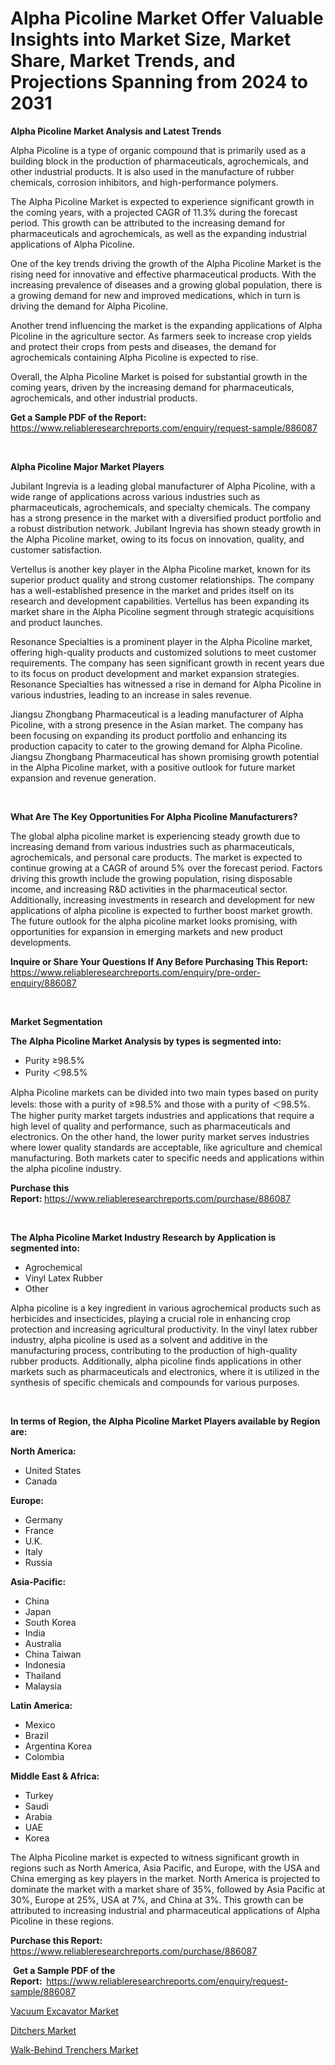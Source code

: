 <p><h1>Alpha Picoline Market Offer Valuable Insights into Market Size, Market Share, Market Trends, and Projections Spanning from 2024 to 2031</h1></p><p><strong>Alpha Picoline Market Analysis and Latest Trends</strong></p>
<p><p>Alpha Picoline is a type of organic compound that is primarily used as a building block in the production of pharmaceuticals, agrochemicals, and other industrial products. It is also used in the manufacture of rubber chemicals, corrosion inhibitors, and high-performance polymers.</p><p>The Alpha Picoline Market is expected to experience significant growth in the coming years, with a projected CAGR of 11.3% during the forecast period. This growth can be attributed to the increasing demand for pharmaceuticals and agrochemicals, as well as the expanding industrial applications of Alpha Picoline.</p><p>One of the key trends driving the growth of the Alpha Picoline Market is the rising need for innovative and effective pharmaceutical products. With the increasing prevalence of diseases and a growing global population, there is a growing demand for new and improved medications, which in turn is driving the demand for Alpha Picoline.</p><p>Another trend influencing the market is the expanding applications of Alpha Picoline in the agriculture sector. As farmers seek to increase crop yields and protect their crops from pests and diseases, the demand for agrochemicals containing Alpha Picoline is expected to rise.</p><p>Overall, the Alpha Picoline Market is poised for substantial growth in the coming years, driven by the increasing demand for pharmaceuticals, agrochemicals, and other industrial products.</p></p>
<p><strong>Get a Sample PDF of the Report:&nbsp;</strong> <a href="https://www.reliableresearchreports.com/enquiry/request-sample/886087">https://www.reliableresearchreports.com/enquiry/request-sample/886087</a></p>
<p>&nbsp;</p>
<p><strong>Alpha Picoline Major Market Players</strong></p>
<p><p>Jubilant Ingrevia is a leading global manufacturer of Alpha Picoline, with a wide range of applications across various industries such as pharmaceuticals, agrochemicals, and specialty chemicals. The company has a strong presence in the market with a diversified product portfolio and a robust distribution network. Jubilant Ingrevia has shown steady growth in the Alpha Picoline market, owing to its focus on innovation, quality, and customer satisfaction.</p><p>Vertellus is another key player in the Alpha Picoline market, known for its superior product quality and strong customer relationships. The company has a well-established presence in the market and prides itself on its research and development capabilities. Vertellus has been expanding its market share in the Alpha Picoline segment through strategic acquisitions and product launches.</p><p>Resonance Specialties is a prominent player in the Alpha Picoline market, offering high-quality products and customized solutions to meet customer requirements. The company has seen significant growth in recent years due to its focus on product development and market expansion strategies. Resonance Specialties has witnessed a rise in demand for Alpha Picoline in various industries, leading to an increase in sales revenue.</p><p>Jiangsu Zhongbang Pharmaceutical is a leading manufacturer of Alpha Picoline, with a strong presence in the Asian market. The company has been focusing on expanding its product portfolio and enhancing its production capacity to cater to the growing demand for Alpha Picoline. Jiangsu Zhongbang Pharmaceutical has shown promising growth potential in the Alpha Picoline market, with a positive outlook for future market expansion and revenue generation.</p></p>
<p>&nbsp;</p>
<p><strong>What Are The Key Opportunities For Alpha Picoline Manufacturers?</strong></p>
<p><p>The global alpha picoline market is experiencing steady growth due to increasing demand from various industries such as pharmaceuticals, agrochemicals, and personal care products. The market is expected to continue growing at a CAGR of around 5% over the forecast period. Factors driving this growth include the growing population, rising disposable income, and increasing R&D activities in the pharmaceutical sector. Additionally, increasing investments in research and development for new applications of alpha picoline is expected to further boost market growth. The future outlook for the alpha picoline market looks promising, with opportunities for expansion in emerging markets and new product developments.</p></p>
<p><strong>Inquire or Share Your Questions If Any Before Purchasing This Report:</strong> <a href="https://www.reliableresearchreports.com/enquiry/pre-order-enquiry/886087">https://www.reliableresearchreports.com/enquiry/pre-order-enquiry/886087</a></p>
<p>&nbsp;</p>
<p><strong>Market Segmentation</strong></p>
<p><strong>The Alpha Picoline Market Analysis by types is segmented into:</strong></p>
<p><ul><li>Purity ≥98.5%</li><li>Purity ＜98.5%</li></ul></p>
<p><p>Alpha Picoline markets can be divided into two main types based on purity levels: those with a purity of ≥98.5% and those with a purity of ＜98.5%. The higher purity market targets industries and applications that require a high level of quality and performance, such as pharmaceuticals and electronics. On the other hand, the lower purity market serves industries where lower quality standards are acceptable, like agriculture and chemical manufacturing. Both markets cater to specific needs and applications within the alpha picoline industry.</p></p>
<p><strong>Purchase this Report:&nbsp;</strong><a href="https://www.reliableresearchreports.com/purchase/886087">https://www.reliableresearchreports.com/purchase/886087</a></p>
<p>&nbsp;</p>
<p><strong>The Alpha Picoline Market Industry Research by Application is segmented into:</strong></p>
<p><ul><li>Agrochemical</li><li>Vinyl Latex Rubber</li><li>Other</li></ul></p>
<p><p>Alpha picoline is a key ingredient in various agrochemical products such as herbicides and insecticides, playing a crucial role in enhancing crop protection and increasing agricultural productivity. In the vinyl latex rubber industry, alpha picoline is used as a solvent and additive in the manufacturing process, contributing to the production of high-quality rubber products. Additionally, alpha picoline finds applications in other markets such as pharmaceuticals and electronics, where it is utilized in the synthesis of specific chemicals and compounds for various purposes.</p></p>
<p>&nbsp;</p>
<p><strong>In terms of Region, the Alpha Picoline Market Players available by Region are:</strong></p>
<p>
    <p> <strong> North America: </strong>
        <ul>
            <li>United States</li>
            <li>Canada</li>
        </ul>
        </p> 
    <p> <strong> Europe: </strong>
        <ul>
            <li>Germany</li>
            <li>France</li>
            <li>U.K.</li>
            <li>Italy</li>
            <li>Russia</li>
        </ul>
        </p> 
    <p> <strong> Asia-Pacific: </strong>
        <ul>
            <li>China</li>
            <li>Japan</li>
            <li>South Korea</li>
            <li>India</li>
            <li>Australia</li>
            <li>China Taiwan</li>
            <li>Indonesia</li>
            <li>Thailand</li>
            <li>Malaysia</li>
        </ul>
        </p> 
    <p> <strong> Latin America: </strong>
        <ul>
            <li>Mexico</li>
            <li>Brazil</li>
            <li>Argentina Korea</li>
            <li>Colombia</li>
        </ul>
        </p> 
    <p> <strong> Middle East & Africa: </strong>
        <ul>
            <li>Turkey</li>
            <li>Saudi</li>
            <li>Arabia</li>
            <li>UAE</li>
            <li>Korea</li>
        </ul>
    </p>
    </p>
<p><p>The Alpha Picoline market is expected to witness significant growth in regions such as North America, Asia Pacific, and Europe, with the USA and China emerging as key players in the market. North America is projected to dominate the market with a market share of 35%, followed by Asia Pacific at 30%, Europe at 25%, USA at 7%, and China at 3%. This growth can be attributed to increasing industrial and pharmaceutical applications of Alpha Picoline in these regions.</p></p>
<p><strong>Purchase this Report: </strong><a href="https://www.reliableresearchreports.com/purchase/886087">https://www.reliableresearchreports.com/purchase/886087</a></p>
<p>&nbsp;<strong>Get a Sample PDF of the Report:&nbsp;&nbsp;</strong><a href="https://www.reliableresearchreports.com/enquiry/request-sample/886087">https://www.reliableresearchreports.com/enquiry/request-sample/886087</a></p>
<p><strong></strong></p>
<p><p><a href="https://view.publitas.com/reportprime-1/insights-into-vacuum-excavator-market-size-analysing-market-share-trends-and-growth-from-2023-to-2030/">Vacuum Excavator Market</a></p><p><a href="https://view.publitas.com/reportprime-1/ditchers-market-size-share-trends-analysis-report-by-material-by-type-by-end-user-by-region-and-segment-forecasts-2023-2030/">Ditchers Market</a></p><p><a href="https://view.publitas.com/reportprime-1/walk-behind-trenchers-market-provides-detailed-segmentation-of-this-market-based-on-type-application-and-region-and-forecast-for-the-period-from-2023-2030-p6o_6by3k_bb/">Walk-Behind Trenchers Market</a></p></p>